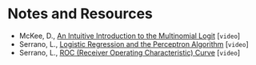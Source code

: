 # Notes and Resources

- McKee, D., [An Intuitive Introduction to the Multinomial Logit](https://www.youtube.com/watch?v=n7zHXjuE6PE) [`video`]
- Serrano, L., [Logistic Regression and the Perceptron Algorithm](https://www.youtube.com/watch?v=jbluHIgBmBo) [`video`]
- Serrano, L., [ROC (Receiver Operating Characteristic) Curve](https://www.youtube.com/watch?v=z5qA9qZMyw0) [`video`]
